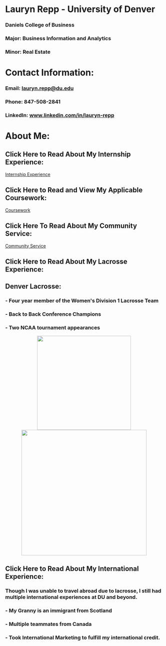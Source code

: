 # Lauryn Repp - University of Denver
### Daniels College of Business 
### Major: Business Information and Analytics 
### Minor: Real Estate

# Contact Information:  
### Email: lauryn.repp@du.edu
### Phone: 847-508-2841
### LinkedIn: www.linkedin.com/in/lauryn-repp

# About Me: 

## Click Here to Read About My Internship Experience: 
[Internship Experience](Internship%20Experience.md)

## Click Here to Read and View My Applicable Coursework:
[Coursework](Coursework.md)

## Click Here To Read About My Community Service: 
[Community Service](Community%20Service.md)

## Click Here to Read About My Lacrosse Experience:   
## Denver Lacrosse:
### - Four year member of the Women's Division 1 Lacrosse Team 
### - Back to Back Conference Champions 
### - Two NCAA tournament appearances 
<p align="center">
  <img src="https://user-images.githubusercontent.com/76794426/230632808-4b68c590-9ab7-4d70-89b4-8c65be905a01.jpg" width="300" hspace="50">
  <img src="https://user-images.githubusercontent.com/76794426/230632836-1c74b93c-6d21-4a7b-b0ca-b2d2f885829b.jpg" width="400">
</p>

                                                                                                                                        
## Click Here to Read About My International Experience:
### Though I was unable to travel abroad due to lacrosse, I still had multiple international experiences at DU and beyond. 
### - My Granny is an immigrant from Scotland 
### - Multiple teammates from Canada 
### - Took International Marketing to fulfill my international credit. 
